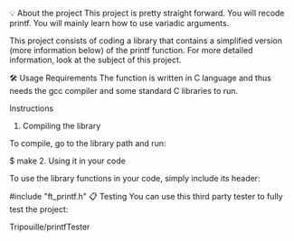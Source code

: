 💡 About the project
This project is pretty straight forward. You will recode printf. You will mainly learn how to use variadic arguments.

This project consists of coding a library that contains a simplified version (more
information below) of the printf function.
For more detailed information, look at the subject of this project.

🛠️ Usage
Requirements
The function is written in C language and thus needs the gcc compiler and some standard C libraries to run.

Instructions
1. Compiling the library

To compile, go to the library path and run:

$ make
2. Using it in your code

To use the library functions in your code, simply include its header:

#include "ft_printf.h"
📋 Testing
You can use this third party tester to fully test the project:

Tripouille/printfTester
